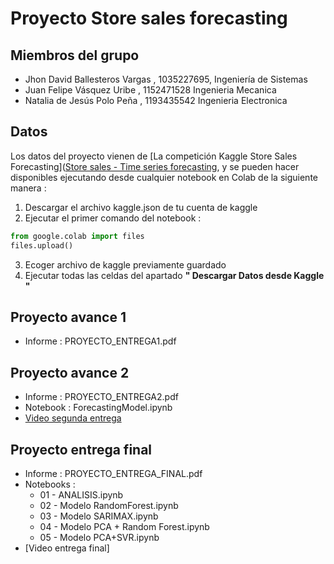 # Proyecto Store sales forecasting

## Miembros del grupo

- Jhon David Ballesteros Vargas , 1035227695, Ingeniería de Sistemas
- Juan Felipe Vásquez Uribe , 1152471528 Ingenieria Mecanica 
- Natalia de Jesús Polo Peña , 1193435542 Ingenieria Electronica

## Datos

Los datos del proyecto vienen de [La competición Kaggle Store Sales Forecasting]([Store sales - Time series forecasting](https://www.kaggle.com/competitions/store-sales-time-series-forecasting/), y se pueden hacer disponibles ejecutando desde cualquier notebook en Colab de la siguiente manera :

1) Descargar el archivo kaggle.json de tu cuenta de kaggle 
2) Ejecutar el primer comando del notebook : 
````python
from google.colab import files 
files.upload()
````

3) Ecoger archivo de kaggle previamente guardado 
4) Ejecutar todas las celdas del apartado **" Descargar Datos desde Kaggle "**

## Proyecto avance 1
- Informe : PROYECTO_ENTREGA1.pdf

## Proyecto avance 2
- Informe : PROYECTO_ENTREGA2.pdf
- Notebook : ForecastingModel.ipynb 
- [Video segunda entrega](https://www.youtube.com/watch?v=GInkMLm2ZwI&ab_channel=JUANFELIPEV%C3%81SQUEZURIBE)

## Proyecto entrega final
- Informe : PROYECTO_ENTREGA_FINAL.pdf
- Notebooks : 
    * 01 - ANALISIS.ipynb
    * 02 - Modelo RandomForest.ipynb
    * 03 - Modelo SARIMAX.ipynb
    * 04 - Modelo PCA + Random Forest.ipynb
    * 05 - Modelo PCA+SVR.ipynb
- [Video entrega final]
